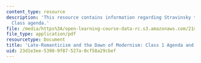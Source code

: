 ```yaml
---
content_type: resource
description: 'This resource contains information regarding Stravinsky to the present:
  Class agenda.'
file: /media/https%3A/open-learning-course-data-rc.s3.amazonaws.com/21m-260-stravinsky-to-the-present-spring-2016/23d1e3ee53909f87527a0cf58a29cbef_MIT21M_260S16_class01.pdf
file_type: application/pdf
resourcetype: Document
title: 'Late-Romanticism and the Dawn of Modernism: Class 1 Agenda and Warm-up'
uid: 23d1e3ee-5390-9f87-527a-0cf58a29cbef
---
```

